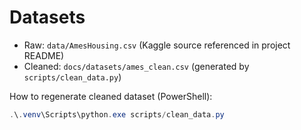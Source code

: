 # Datasets

- Raw: `data/AmesHousing.csv` (Kaggle source referenced in project README)
- Cleaned: `docs/datasets/ames_clean.csv` (generated by `scripts/clean_data.py`)

How to regenerate cleaned dataset (PowerShell):

```powershell
.\.venv\Scripts\python.exe scripts/clean_data.py
```
